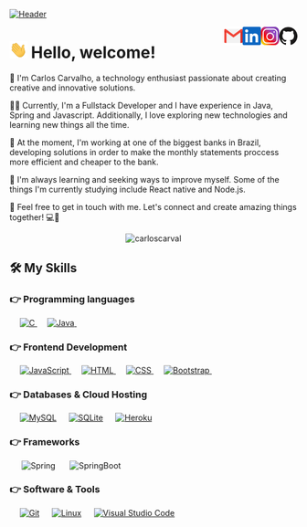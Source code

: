 [![Header](header.gif "Header")](https://carloscarval.github.io)

<a href="https://github.com/carloscarval">
  <img align="right" alt="Carlos' Github" width="32px" src="https://raw.githubusercontent.com/carloscarval/carloscarval/main/github.svg" />
</a>
<a href="https://www.instagram.com/carloscarval/">
  <img align="right" alt="Carlos' Instagram" width="32px" src="https://raw.githubusercontent.com/carloscarval/carloscarval/main/instagram.png" />
</a>
<a href="https://www.linkedin.com/in/carloscarval/">
  <img align="right" alt="Carlos' LinkedIn" width="32px" src="https://raw.githubusercontent.com/carloscarval/carloscarval/main/linkedin.svg" />
</a>
<a href="mailto: carval.carlos@outlook.com">
  <img align="right" alt="Carlos' Email" width="32px" src="https://raw.githubusercontent.com/carloscarval/carloscarval/main/mail.png" />
</a>

<img src="https://raw.githubusercontent.com/carloscarval/carloscarval/main/wave.gif" height="30px"> Hello, welcome!
===============	

👋 I'm Carlos Carvalho, a technology enthusiast passionate about creating creative and innovative solutions.

👨‍💻 Currently, I'm a Fullstack Developer and I have experience in Java, Spring and Javascript. Additionally, I love exploring new technologies and learning new things all the time.

🔭 At the moment, I'm working at one of the biggest banks in Brazil, developing solutions in order to make the monthly statements proccess more efficient and cheaper to the bank.

🌱 I'm always learning and seeking ways to improve myself. Some of the things I'm currently studying include React native and Node.js.

💬 Feel free to get in touch with me. Let's connect and create amazing things together! 💻🚀

<p align="center"> <img src="https://komarev.com/ghpvc/?username=carloscarval&label=Carlos's%20Profile%20Views%20&color=dc143c&style=plastic" alt="carloscarval" /> </p>


## 🛠️ My Skills

### 👉 Programming languages

<p align="left"> 
  &emsp; 
  <a href="https://www.cprogramming.com/" target="_blank"> 
    <img alt="C" src="https://img.shields.io/badge/C%20-%232370ED.svg?logo=c&logoColor=white">
  </a> 
  &emsp;
  <a href="https://www.java.com" target="_blank"> 
    <img alt="Java" src="https://img.shields.io/badge/Java-%23007396.svg?logo=java&logoColor=white">
  </a>
  &emsp;
</p>

### 👉 Frontend Development

<p align="left">
  &emsp;
  <a href="https://developer.mozilla.org/en-US/docs/Web/JavaScript" target="_blank">
  <img alt="JavaScript" src="https://img.shields.io/badge/JavaScript%20-%23F7DF1E.svg?logo=javascript&logoColor=black">
  </a>
  &emsp;
  <a href="https://www.w3.org/html/" target="_blank"> 
   <img alt="HTML" src="https://img.shields.io/badge/HTML5%20-%23E34F26.svg?logo=html5&logoColor=white">
  </a>   
  &emsp;
  <a href="https://www.w3schools.com/css/" target="_blank">
    <img alt="CSS" src="https://img.shields.io/badge/CSS%20-%231572B6.svg?logo=css3&logoColor=white">
  </a> 
   &emsp;
  <a href="https://getbootstrap.com" target="_blank"> 
    <img alt="Bootstrap" src="https://img.shields.io/badge/Bootstrap-%23563D7C.svg?style=flat&logo=bootstrap&logoColor=white"/>
  </a>
&emsp; 
</p>

### 👉 Databases & Cloud Hosting

<p align="left">
  &emsp;
    <a href="https://www.mysql.com/"><img alt="MySQL" src="https://img.shields.io/badge/MySQL-00000F?style=flat&logo=mysql&logoColor=white"></a>
  &emsp;
    <a href="https://www.sqlite.org/"><img alt="SQLite" src ="https://img.shields.io/badge/SQLite-07405E?style=flat&logo=sqlite&logoColor=white"/></a>
  &emsp;
    <a href="https://www.heroku.com/"><img alt="Heroku" src="https://img.shields.io/badge/Heroku%20-%23430098.svg?logo=heroku&logoColor=white"></a>  
  &emsp;
</p>

### 👉 Frameworks
<p align="left">

&emsp;&ensp;![Spring](https://img.shields.io/badge/Spring%20Framework-6DB33F.svg?style=flat&logo=Spring-Boot&logoColor=white)
&emsp;&ensp;![SpringBoot](https://img.shields.io/badge/Spring%20Boot-6DB33F.svg?style=flat&logo=Spring-Boot&logoColor=white)
</p>


### 👉 Software & Tools

<p>
  &emsp;
    <a href="#"><img alt="Git" src="https://img.shields.io/badge/Git%20-%23F05033.svg?logo=git&logoColor=white"></a>
&emsp;
    <a href="#"><img alt="Linux" src="https://img.shields.io/badge/Linux-FCC624?style=flat&logo=linux&logoColor=black"></a>
  &emsp;
    <a href="#"><img alt="Visual Studio Code" src="https://img.shields.io/badge/Visual%20Studio%20Code-0078d7.svg?logo=visual-studio-code&logoColor=white"></a>
  &emsp;
</p>
